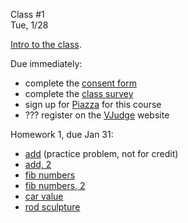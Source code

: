 <div class="lecture1">

<div class="column_date">
<p markdown="block">

Class #1 <br>
Tue, 1/28

</p>
</div>
<div class="column_materials">
<p markdown="block">



[Intro to the class](slides/01-course_intro.html).

</p>
</div>

<div class="column_assign">
<p markdown="block">

Due immediately:

- complete the [consent form](https://forms.gle/d7VmK5Er8qGwrry48)
- complete the [class survey](https://forms.gle/n5EV5SPkf8DA4K7T6)
- sign up for [Piazza](https://piazza.com/nyu/spring2020/aps) for this course  
- ??? register on the [VJudge](https://vjudge.net/) website

Homework 1, due Jan 31:

- [add](problems/add.pdf) (practice problem, not for credit)
- [add, 2](problems/add_2.pdf)
- [fib numbers](problems/fib_numbers.pdf)
- [fib numbers, 2](problems/fib_numbers_2.pdf)
- [car value](problems/car_value.pdf)
- [rod sculpture](problems/rod_sculpture.pdf)

</p>
</div>

</div>
